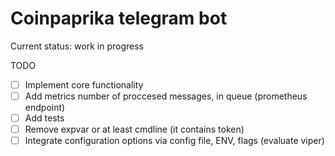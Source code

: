 # Coinpaprika telegram bot

Current status: work in progress

TODO
- [ ] Implement core functionality
- [ ] Add metrics number of proccesed messages, in queue (prometheus endpoint)
- [ ] Add tests
- [ ] Remove expvar or at least cmdline (it contains token)
- [ ] Integrate configuration options via config file, ENV, flags (evaluate viper)

